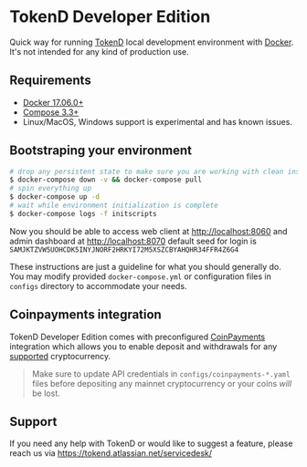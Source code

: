 # TokenD Developer Edition

Quick way for running [TokenD](https://tokend.io) local development environment with [Docker](https://www.docker.com). It's not intended for any kind of production use.

## Requirements

* [Docker 17.06.0+](https://www.docker.com/get-started)
* [Compose 3.3+](https://docs.docker.com/compose/install/)
* Linux/MacOS, Windows support is experimental and has known issues.

## Bootstraping your environment

```sh
# drop any persistent state to make sure you are working with clean install
$ docker-compose down -v && docker-compose pull
# spin everything up
$ docker-compose up -d
# wait while environment initialization is complete
$ docker-compose logs -f initscripts
```

Now you should be able to access web client at [http://localhost:8060](http://localhost:8060) and admin dashboard at [http://localhost:8070](http://localhost:8070) default seed for login is `SAMJKTZVW5UOHCDK5INYJNORF2HRKYI72M5XSZCBYAHQHR34FFR4Z6G4`

These instructions are just a guideline for what you should generally do. You may modify provided `docker-compose.yml` or configuration files in `configs` directory to accommodate your needs.

## Coinpayments integration

TokenD Developer Edition comes with preconfigured [CoinPayments](https://www.coinpayments.net/) integration which allows you to enable deposit and withdrawals for any [supported](https://www.coinpayments.net/supported-coins) cryptocurrency.

> Make sure to update API credentials in `configs/coinpayments-*.yaml` files before depositing any mainnet cryptocurrency or your coins *will* be lost.

## Support

If you need any help with TokenD or would like to suggest a feature, please reach us via https://tokend.atlassian.net/servicedesk/